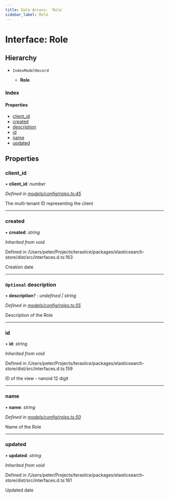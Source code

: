 ```yaml
---
title: Data Access: `Role`
sidebar_label: Role
---
```


# Interface: Role

## Hierarchy

* `IndexModelRecord`

  * **Role**

### Index

#### Properties

* [client_id](role.md#client_id)
* [created](role.md#created)
* [description](role.md#optional-description)
* [id](role.md#id)
* [name](role.md#name)
* [updated](role.md#updated)

## Properties

###  client_id

• **client_id**: *number*

*Defined in [models/config/roles.ts:45](https://github.com/terascope/teraslice/blob/a3992c27/packages/data-access/src/models/config/roles.ts#L45)*

The mutli-tenant ID representing the client

___

###  created

• **created**: *string*

*Inherited from void*

Defined in /Users/peter/Projects/teraslice/packages/elasticsearch-store/dist/src/interfaces.d.ts:163

Creation date

___

### `Optional` description

• **description**? : *undefined | string*

*Defined in [models/config/roles.ts:55](https://github.com/terascope/teraslice/blob/a3992c27/packages/data-access/src/models/config/roles.ts#L55)*

Description of the Role

___

###  id

• **id**: *string*

*Inherited from void*

Defined in /Users/peter/Projects/teraslice/packages/elasticsearch-store/dist/src/interfaces.d.ts:159

ID of the view - nanoid 12 digit

___

###  name

• **name**: *string*

*Defined in [models/config/roles.ts:50](https://github.com/terascope/teraslice/blob/a3992c27/packages/data-access/src/models/config/roles.ts#L50)*

Name of the Role

___

###  updated

• **updated**: *string*

*Inherited from void*

Defined in /Users/peter/Projects/teraslice/packages/elasticsearch-store/dist/src/interfaces.d.ts:161

Updated date
